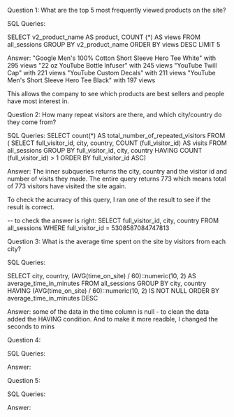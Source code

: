 Question 1: What are the top 5 most frequently viewed products on the site?

SQL Queries:

SELECT v2_product_name AS product, COUNT (*) AS views
FROM all_sessions
GROUP BY v2_product_name
ORDER BY views DESC
LIMIT 5

Answer: 
"Google Men's 100% Cotton Short Sleeve Hero Tee White"	with 295 views
"22 oz YouTube Bottle Infuser"	with 245 views
"YouTube Twill Cap"	 with 221 views
"YouTube Custom Decals"	with 211 views
"YouTube Men's Short Sleeve Hero Tee Black"	with 197 views

This allows the company to see which products are best sellers and people have most interest in.


Question 2: How many repeat visitors are there, and which city/country do they come from?

SQL Queries: 
SELECT count(*) AS total_number_of_repeated_visitors
FROM (
SELECT full_visitor_id, city, country, COUNT (full_visitor_id) AS visits
FROM all_sessions
GROUP BY full_visitor_id, city, country
HAVING COUNT (full_visitor_id) > 1
ORDER BY full_visitor_id ASC)

Answer:
The inner subqueries returns the city, country and the visitor id and number of visits they made. The entire query returns 773 which means total of 773 visitors have visited the site again.

To check the acurracy of this query, I ran one of the result to see if the result is correct.

-- to check the answer is right:
SELECT full_visitor_id, city, country
FROM all_sessions
WHERE full_visitor_id = 5308587084747813

Question 3: What is the average time spent on the site by visitors from each city?

SQL Queries:

SELECT city, country, (AVG(time_on_site) / 60)::numeric(10, 2) AS average_time_in_minutes
FROM all_sessions
GROUP BY city, country
HAVING (AVG(time_on_site) / 60)::numeric(10, 2) IS NOT NULL
ORDER BY average_time_in_minutes DESC

Answer:
some of the data in the time column is null - to clean the data added the HAVING condition.
And to make it more readble, I changed the seconds to mins


Question 4: 

SQL Queries:

Answer:



Question 5: 

SQL Queries:

Answer:
